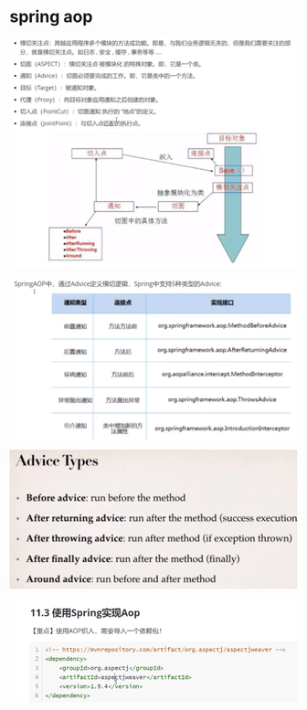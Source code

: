 # spring aop

![](../.gitbook/assets/image%20%2861%29.png)

![](../.gitbook/assets/image%20%2860%29.png)

![](../.gitbook/assets/image%20%2865%29.png)

![](../.gitbook/assets/image%20%2866%29.png)

